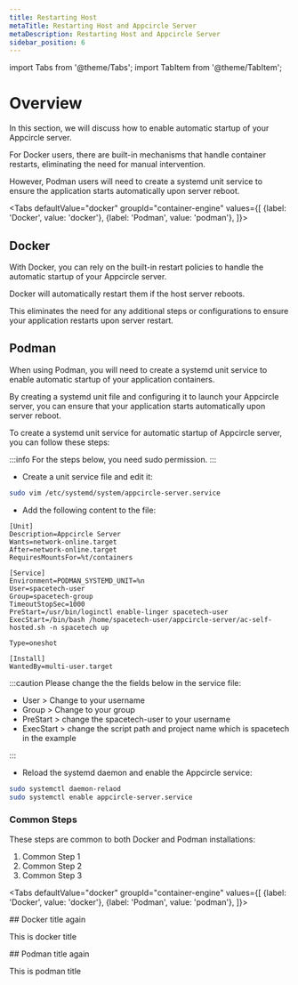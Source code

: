 ```yaml
---
title: Restarting Host
metaTitle: Restarting Host and Appcircle Server
metaDescription: Restarting Host and Appcircle Server
sidebar_position: 6
---
```


import Tabs from '@theme/Tabs';
import TabItem from '@theme/TabItem';

# Overview

In this section, we will discuss how to enable automatic startup of your Appcircle server.

For Docker users, there are built-in mechanisms that handle container restarts, eliminating the need for manual intervention.

However, Podman users will need to create a systemd unit service to ensure the application starts automatically upon server reboot.

<Tabs
defaultValue="docker"
groupId="container-engine"
values={[
{label: 'Docker', value: 'docker'},
{label: 'Podman', value: 'podman'},
]}>

<TabItem value="docker">

## Docker

With Docker, you can rely on the built-in restart policies to handle the automatic startup of your Appcircle server.

Docker will automatically restart them if the host server reboots.

This eliminates the need for any additional steps or configurations to ensure your application restarts upon server restart.

</TabItem>

<TabItem value="podman">

## Podman

When using Podman, you will need to create a systemd unit service to enable automatic startup of your application containers.

By creating a systemd unit file and configuring it to launch your Appcircle server, you can ensure that your application starts automatically upon server reboot.

To create a systemd unit service for automatic startup of Appcircle server, you can follow these steps:

:::info
For the steps below, you need sudo permission.
:::

- Create a unit service file and edit it:

```bash
sudo vim /etc/systemd/system/appcircle-server.service
```

- Add the following content to the file:

```systemd
[Unit]
Description=Appcircle Server
Wants=network-online.target
After=network-online.target
RequiresMountsFor=%t/containers

[Service]
Environment=PODMAN_SYSTEMD_UNIT=%n
User=spacetech-user
Group=spacetech-group
TimeoutStopSec=1000
PreStart=/usr/bin/loginctl enable-linger spacetech-user
ExecStart=/bin/bash /home/spacetech-user/appcircle-server/ac-self-hosted.sh -n spacetech up

Type=oneshot

[Install]
WantedBy=multi-user.target
```

:::caution
Please change the the fields below in the service file:

- User > Change to your username
- Group > Change to your group
- PreStart > change the spacetech-user to your username
- ExecStart > change the script path and project name which is spacetech in the example

:::

- Reload the systemd daemon and enable the Appcircle service:

```bash
sudo systemctl daemon-relaod
sudo systemctl enable appcircle-server.service
```

</TabItem>

</Tabs>

### Common Steps

These steps are common to both Docker and Podman installations:

1. Common Step 1
2. Common Step 2
3. Common Step 3

<Tabs
defaultValue="docker"
groupId="container-engine"
values={[
{label: 'Docker', value: 'docker'},
{label: 'Podman', value: 'podman'},
]}>

<TabItem value="docker">
## Docker title again

This is docker title

</TabItem>

<TabItem value="podman">
## Podman title again

This is podman title

</TabItem>

</Tabs>
